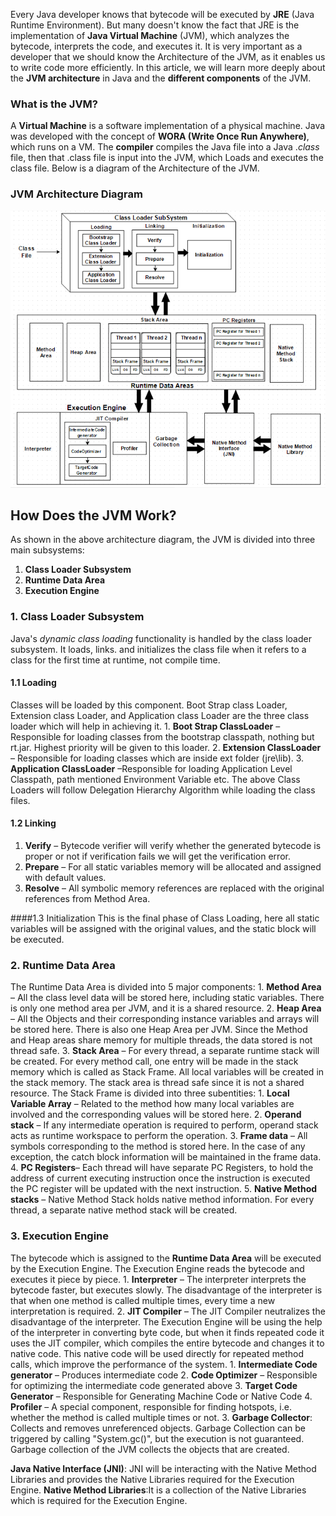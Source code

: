 
Every Java developer knows that bytecode will be executed by **JRE** (Java Runtime Environment). But many doesn't know the fact that JRE is the implementation of **Java Virtual Machine** (JVM), which analyzes the bytecode, interprets the code, and executes it. It is very important as a developer that we should know the Architecture of the JVM, as it enables us to write code more efficiently. In this article, we will learn more deeply about the **JVM architecture** in Java and the **different components** of the JVM.

### What is the JVM?
A **Virtual Machine** is a software implementation of a physical machine. Java was developed with the concept of **WORA (Write Once Run Anywhere)**, which runs on a VM. The **compiler** compiles the Java file into a Java .*class* file, then that .class file is input into the JVM, which Loads and executes the class file. Below is a diagram of the Architecture of the JVM.

### JVM Architecture Diagram
![JVM-Architecture diagram](/_image/java/JVM-Architecture.png)

## How Does the JVM Work?
As shown in the above architecture diagram, the JVM is divided into three main subsystems:
1. **Class Loader Subsystem**
2. **Runtime Data Area**
3. **Execution Engine**

### 1. Class Loader Subsystem
Java's *dynamic class loading* functionality is handled by the class loader subsystem. It loads, links. and initializes the class file when it refers to a class for the first time at runtime, not compile time. 
#### 1.1 Loading
Classes will be loaded by this component. Boot Strap class Loader, Extension class Loader, and Application class Loader are the three class loader which will help in achieving it.
        1. **Boot Strap ClassLoader** – Responsible for loading classes from the bootstrap classpath, nothing but rt.jar. Highest priority will be given to this loader.
        2. **Extension ClassLoader** – Responsible for loading classes which are inside ext folder (jre\lib).
        3. **Application ClassLoader** –Responsible for loading Application Level Classpath, path mentioned Environment Variable etc.
The above Class Loaders will follow Delegation Hierarchy Algorithm while loading the class files.
#### 1.2 Linking
  1. **Verify** – Bytecode verifier will verify whether the generated bytecode is proper or not if verification fails we will get the verification error.
  2. **Prepare** – For all static variables memory will be allocated and assigned with default values.
  3. **Resolve** – All symbolic memory references are replaced with the original references from Method Area.

####1.3 Initialization
This is the final phase of Class Loading, here all static variables will be assigned with the original values, and the static block will be executed.

### 2. Runtime Data Area
The Runtime Data Area is divided into 5 major components:
    1. **Method Area** – All the class level data will be stored here, including static variables. There is only one method area per JVM, and it is a shared resource.
    2. **Heap Area** – All the Objects and their corresponding instance variables and arrays will be stored here. There is also one Heap Area per JVM. Since the Method and Heap areas share memory for multiple threads, the data stored is not thread safe.
    3. **Stack Area** – For every thread, a separate runtime stack will be created. For every method call, one entry will be made in the stack memory which is called as Stack Frame. All local variables will be created in the stack memory. The stack area is thread safe since it is not a shared resource. The Stack Frame is divided into three subentities:
        1. **Local Variable Array** – Related to the method how many local variables are involved and the corresponding values will be stored here.
        2. **Operand stack** – If any intermediate operation is required to perform, operand stack acts as runtime workspace to perform the operation.
        3. **Frame data** – All symbols corresponding to the method is stored here. In the case of any exception, the catch block information will be maintained in the frame data.
    4. **PC Registers**– Each thread will have separate PC Registers, to hold the address of current executing instruction once the instruction is executed the PC register will be updated with the next instruction.
    5. **Native Method stacks** – Native Method Stack holds native method information. For every thread, a separate native method stack will be created.
### 3. Execution Engine
The bytecode which is assigned to the **Runtime Data Area** will be executed by the Execution Engine. The Execution Engine reads the bytecode and executes it piece by piece.
    1. **Interpreter** – The interpreter interprets the bytecode faster, but executes slowly. The disadvantage of the interpreter is that when one method is called multiple times, every time a new interpretation is required.
    2. **JIT Compiler** – The JIT Compiler neutralizes the disadvantage of the interpreter. The Execution Engine will be using the help of the interpreter in converting byte code, but when it finds repeated code it uses the JIT compiler, which compiles the entire bytecode and changes it to native code. This native code will be used directly for repeated method calls, which improve the performance of the system.
        1. **Intermediate Code generator** – Produces intermediate code
        2. **Code Optimizer** – Responsible for optimizing the intermediate code generated above
        3. **Target Code Generator** – Responsible for Generating Machine Code or Native Code
        4. **Profiler** – A special component, responsible for finding hotspots, i.e. whether the method is called multiple times or not.
    3. **Garbage Collector**: Collects and removes unreferenced objects. Garbage Collection can be triggered by calling "System.gc()", but the execution is not guaranteed. Garbage collection of the JVM collects the objects that are created.

**Java Native Interface (JNI)**: JNI will be interacting with the Native Method Libraries and provides the Native Libraries required for the Execution Engine.
**Native Method Libraries**:It is a collection of the Native Libraries which is required for the Execution Engine.

